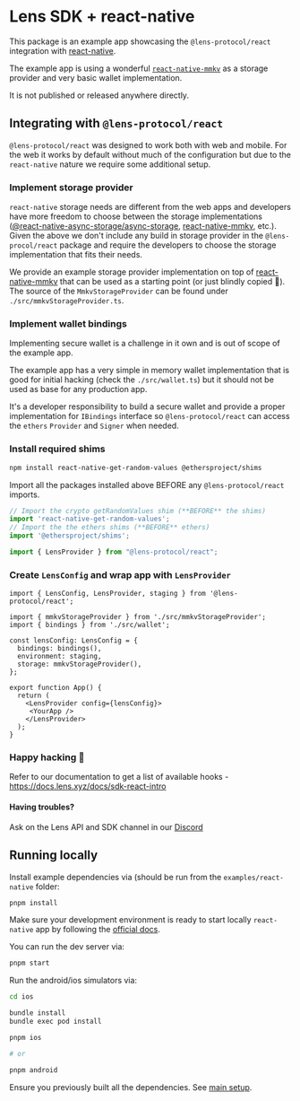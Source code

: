 # Lens SDK + react-native

This package is an example app showcasing the `@lens-protocol/react` integration with [react-native](https://reactnative.dev/).

The example app is using a wonderful [`react-native-mmkv`](https://github.com/mrousavy/react-native-mmkv) as a storage provider and very basic wallet implementation.

It is not published or released anywhere directly.

## Integrating with `@lens-protocol/react`

`@lens-protocol/react` was designed to work both with web and mobile. For the web it works by default without much of the configuration but due to the `react-native` nature we require some additional setup.

### Implement storage provider
`react-native` storage needs are different from the web apps and developers have more freedom to choose between the storage implementations ([@react-native-async-storage/async-storage](https://react-native-async-storage.github.io/async-storage/docs/install), [react-native-mmkv](https://github.com/mrousavy/react-native-mmkv), etc.).
Given the above we don't include any build in storage provider in the `@lens-procol/react` package and require the developers to choose the storage implementation that fits their needs.

We provide an example storage provider implementation on top of [react-native-mmkv](https://github.com/mrousavy/react-native-mmkv) that can be used as a starting point (or just blindly copied 🫣).
The source of the `MmkvStorageProvider` can be found under `./src/mmkvStorageProvider.ts`.

### Implement wallet bindings
Implementing secure wallet is a challenge in it own and is out of scope of the example app.

The example app has a very simple in memory wallet implementation that is good for initial hacking (check the `./src/wallet.ts`) but it should not be used as base for any production app.

It's a developer responsibility to build a secure wallet and provide a proper implementation for `IBindings` interface so `@lens-protocol/react` can access the `ethers` `Provider` and `Signer` when needed.

### Install required shims
```bash
npm install react-native-get-random-values @ethersproject/shims
```
Import all the packages installed above BEFORE any `@lens-protocol/react` imports.

```ts
// Import the crypto getRandomValues shim (**BEFORE** the shims)
import 'react-native-get-random-values';
// Import the the ethers shims (**BEFORE** ethers)
import '@ethersproject/shims';

import { LensProvider } from "@lens-protocol/react";
```

### Create `LensConfig` and wrap app with `LensProvider`

```tsx
import { LensConfig, LensProvider, staging } from '@lens-protocol/react';

import { mmkvStorageProvider } from './src/mmkvStorageProvider';
import { bindings } from './src/wallet';

const lensConfig: LensConfig = {
  bindings: bindings(),
  environment: staging,
  storage: mmkvStorageProvider(),
};

export function App() {
  return (
    <LensProvider config={lensConfig}>
     <YourApp />
    </LensProvider>
  );
}
```

### Happy hacking 🌿

Refer to our documentation to get a list of available hooks - https://docs.lens.xyz/docs/sdk-react-intro

#### Having troubles?

Ask on the Lens API and SDK channel in our [Discord](https://discord.gg/lensprotocol)

## Running locally

Install example dependencies via (should be run from the `examples/react-native` folder:
```bash
pnpm install
```

Make sure your development environment is ready to start locally `react-native` app by following the [official docs](https://reactnative.dev/docs/environment-setup).

You can run the dev server via:

```bash
pnpm start
```

Run the android/ios simulators via:
```bash
cd ios 

bundle install
bundle exec pod install

pnpm ios 

# or 

pnpm android
```

Ensure you previously built all the dependencies. See [main setup](../../README.md#setup).
